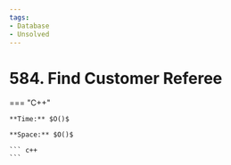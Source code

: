 ```yaml
---
tags:
- Database
- Unsolved
---
```



# 584. Find Customer Referee

=== "C++"

    **Time:** $O()$

    **Space:** $O()$

    ``` c++
    ```